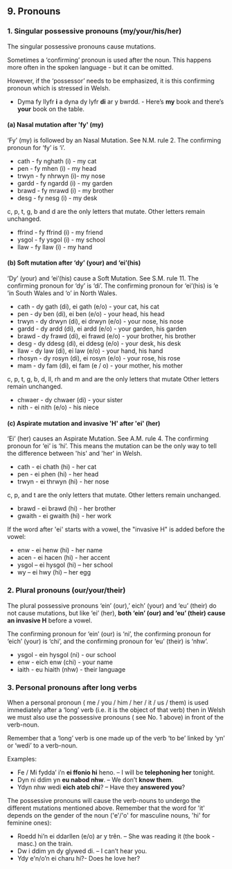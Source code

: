 ## 9. Pronouns

### 1. Singular possessive pronouns (my/your/his/her)

The singular possessive pronouns cause mutations.

Sometimes a ‘confirming’ pronoun is used after the noun. This happens more often in the spoken language - but it can be omitted.

However, if the ‘possessor’ needs to be emphasized, it is this confirming pronoun which is stressed in Welsh.

- Dyma fy llyfr **i** a dyna dy lyfr **di** ar y bwrdd. - Here’s **my** book and there’s **your** book on the table.

#### (a) Nasal mutation after 'fy' (my)

‘Fy’ (my) is followed by an Nasal Mutation. See N.M. rule 2. The confirming pronoun for ‘fy’ is ‘i’.

- cath - fy nghath (i) - my cat
- pen - fy mhen (i) - my head
- trwyn - fy nhrwyn (i)- my nose
- gardd - fy ngardd (i) - my garden
- brawd - fy mrawd (i) - my brother
- desg - fy nesg (i) - my desk

c, p, t, g, b and d are the only letters that mutate. Other letters
remain unchanged.

- ffrind - fy ffrind (i) - my friend
- ysgol - fy ysgol (i) - my school
- llaw - fy llaw (i) - my hand

#### (b) Soft mutation after ‘dy’ (your) and ‘ei’(his)

‘Dy’ (your) and ‘ei’(his) cause a Soft Mutation. See S.M. rule 11.
The confirming pronoun for ‘dy’ is ‘di’. The confirming pronoun for ‘ei’(his) is ‘e ’in South Wales and ‘o’ in North Wales.

- cath - dy gath (di), ei gath (e/o) - your cat, his cat
- pen - dy ben (di), ei ben (e/o) - your head, his head
- trwyn - dy drwyn (di), ei drwyn (e/o) - your nose, his nose
- gardd - dy ardd (di), ei ardd (e/o) - your garden, his garden
- brawd - dy frawd (di), ei frawd (e/o) - your brother, his brother
- desg - dy ddesg (di), ei ddesg (e/o) - your desk, his desk
- llaw - dy law (di), ei law (e/o) - your hand, his hand
- rhosyn - dy rosyn (di), ei rosyn (e/o) - your rose, his rose
- mam - dy fam (di), ei fam (e / o) - your mother, his mother

c, p, t, g, b, d, ll, rh and m and are the only letters that mutate
Other letters remain unchanged.

- chwaer - dy chwaer (di) - your sister
- nith - ei nith (e/o) - his niece

#### (c) Aspirate mutation and invasive 'H' after 'ei' (her)

‘Ei’ (her) causes an Aspirate Mutation. See A.M. rule 4. The confirming pronoun for ‘ei’ is ‘hi’. This means the mutation can be the only way to tell the difference between 'his' and 'her' in Welsh.

- cath - ei chath (hi) - her cat
- pen - ei phen (hi) - her head
- trwyn - ei thrwyn (hi) - her nose

c, p, and t are the only letters that mutate. Other letters remain unchanged.

- brawd - ei brawd (hi) - her brother
- gwaith - ei gwaith (hi) - her work

If the word after 'ei' starts with a vowel, the "invasive H" is added before the vowel:

- enw - ei henw (hi) - her name
- acen - ei hacen (hi) - her accent
- ysgol – ei hysgol (hi) – her school
- wy – ei hwy (hi) – her egg

### 2. Plural pronouns (our/your/their)

The plural possessive pronouns ‘ein’ (our),’ eich’ (your) and ‘eu’ (their) do not cause mutations, but like ‘ei’ (her), **both ‘ein’ (our) and ‘eu’ (their) cause an invasive H** before a vowel.

The confirming pronoun for ‘ein’ (our) is ‘ni’, the confirming pronoun for ‘eich’ (your) is ‘chi’, and the confirming pronoun for ‘eu’ (their) is ‘nhw’.

- ysgol - ein hysgol (ni) - our school
- enw - eich enw (chi) - your name
- iaith - eu hiaith (nhw) - their language

### 3. Personal pronouns after long verbs

When a personal pronoun ( me / you / him / her / it / us / them) is used immediately after a ‘long’ verb (i.e. it is the object of that verb) then in Welsh we must also use the possessive pronouns ( see No. 1 above) in front of the verb-noun.

Remember that a ‘long’ verb is one made up of the verb ‘to be’ linked by ‘yn’ or ‘wedi’ to a verb-noun.

Examples:

- Fe / Mi fydda’ i’n **ei ffonio hi** heno. – I will be **telephoning her** tonight.
- Dyn ni ddim yn **eu nabod nhw**. – We don’t **know them**.
- Ydyn nhw wedi **eich ateb chi**? – Have they **answered you**?

The possessive pronouns will cause the verb-nouns to undergo the different mutations mentioned above. Remember that the word for 'it' depends on the gender of the noun ('e'/'o' for masculine nouns, 'hi' for feminine ones):

- Roedd hi’n ei ddarllen (e/o) ar y trên. – She was reading it (the book - masc.) on the train.
- Dw i ddim yn dy glywed di. – I can’t hear you.
- Ydy e'n/o’n ei charu hi?- Does he love her?
